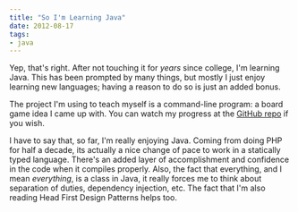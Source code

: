 ```yaml
---
title: "So I'm Learning Java"
date: 2012-08-17
tags: 
- java
---
```

Yep, that's right. After not touching it for *years* since college, I'm learning Java. This has been prompted by many things, but mostly I just enjoy learning new languages; having a reason to do so is just an added bonus.

The project I'm using to teach myself is a command-line program: a board game idea I came up with. You can watch my progress at the [GitHub repo](https://github.com/echosa/triangle_game) if you wish.

I have to say that, so far, I'm really enjoying Java. Coming from doing PHP for half a decade, its actually a nice change of pace to work in a statically typed language. There's an added layer of accomplishment and confidence in the code when it compiles properly. Also, the fact that everything, and I mean *everything*, is a class in Java, it really forces me to think about separation of duties, dependency injection, etc. The fact that I'm also reading Head First Design Patterns helps too.
